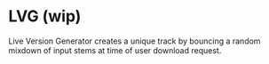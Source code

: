 # LVG (wip)

Live Version Generator creates a unique track by bouncing a random mixdown of input stems at time of user download request.
